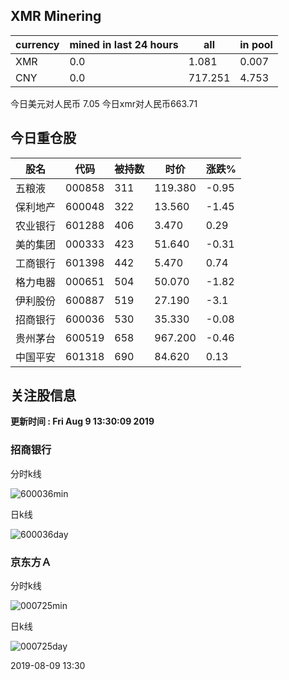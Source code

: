 ## XMR Minering

|currency|mined in last 24 hours|all|in pool|
|---|---|---|---|
|XMR|0.0|1.081|0.007|
|CNY|0.0|717.251|4.753|

今日美元对人民币 7.05	今日xmr对人民币663.71


## 今日重仓股 

|股名|代码|被持数|时价|涨跌%|
|---|---|---|---|---|
|五粮液|000858|311|119.380|-0.95|
|保利地产|600048|322|13.560|-1.45|
|农业银行|601288|406|3.470|0.29|
|美的集团|000333|423|51.640|-0.31|
|工商银行|601398|442|5.470|0.74|
|格力电器|000651|504|50.070|-1.82|
|伊利股份|600887|519|27.190|-3.1|
|招商银行|600036|530|35.330|-0.08|
|贵州茅台|600519|658|967.200|-0.46|
|中国平安|601318|690|84.620|0.13|

## 关注股信息
**更新时间 : Fri Aug  9 13:30:09 2019**
### 招商银行 
分时k线

![600036min](http://image.sinajs.cn/newchart/min/n/sh600036.gif)

日k线

![600036day](http://image.sinajs.cn/newchart/daily/n/sh600036.gif)

### 京东方Ａ 
分时k线

![000725min](http://image.sinajs.cn/newchart/min/n/sz000725.gif)

日k线

![000725day](http://image.sinajs.cn/newchart/daily/n/sz000725.gif)

2019-08-09 13:30